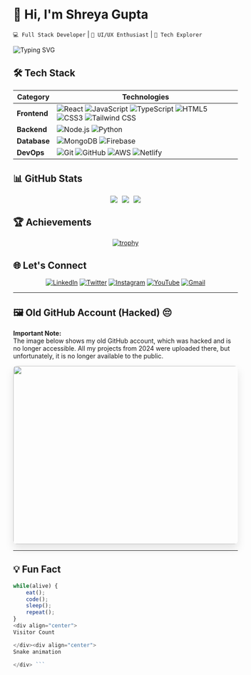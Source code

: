 # 👋 Hi, I'm Shreya Gupta 

`💻 Full Stack Developer` | `🎨 UI/UX Enthusiast` | `🚀 Tech Explorer`

<div align="left">
  
![Typing SVG](https://readme-typing-svg.demolab.com?font=Fira+Code&pause=1000&color=FF7F50&width=435&lines=Turning+Coffee+Into+Code;Full+Stack+Developer;Open+Source+Contributor;Tech+Blogger)

</div>

## 🛠️ Tech Stack

<div align="center">
  
| Category       | Technologies                                                                 |
|----------------|------------------------------------------------------------------------------|
| **Frontend**   | ![React](https://img.shields.io/badge/-React-61DAFB?logo=react&logoColor=white) ![JavaScript](https://img.shields.io/badge/-JavaScript-F7DF1E?logo=javascript&logoColor=black) ![TypeScript](https://img.shields.io/badge/-TypeScript-3178C6?logo=typescript&logoColor=white) ![HTML5](https://img.shields.io/badge/-HTML5-E34F26?logo=html5&logoColor=white) ![CSS3](https://img.shields.io/badge/-CSS3-1572B6?logo=css3&logoColor=white) ![Tailwind CSS](https://img.shields.io/badge/-Tailwind_CSS-38B2AC?logo=tailwind-css&logoColor=white) |
| **Backend**    | ![Node.js](https://img.shields.io/badge/-Node.js-339933?logo=node.js&logoColor=white) ![Python](https://img.shields.io/badge/-Python-3776AB?logo=python&logoColor=white) |
| **Database**   | ![MongoDB](https://img.shields.io/badge/-MongoDB-47A248?logo=mongodb&logoColor=white) ![Firebase](https://img.shields.io/badge/-Firebase-FFCA28?logo=firebase&logoColor=black) |
| **DevOps**     | ![Git](https://img.shields.io/badge/-Git-F05032?logo=git&logoColor=white) ![GitHub](https://img.shields.io/badge/-GitHub-181717?logo=github&logoColor=white) ![AWS](https://img.shields.io/badge/-AWS-232F3E?logo=amazon-aws&logoColor=white) ![Netlify](https://img.shields.io/badge/-Netlify-00C7B7?logo=netlify&logoColor=white) |

</div>

## 📊 GitHub Stats

<div align="center">
  
<div style="display: flex; flex-wrap: wrap; gap: 10px; justify-content: center;">
  <img src="https://github-readme-stats.vercel.app/api?username=Shreya8697&theme=dark&hide_border=false&include_all_commits=true&count_private=true" />
  <img src="https://github-readme-stats.vercel.app/api/top-langs/?username=Shreya8697&layout=compact&theme=radical&hide_border=true" />
  <img src="https://streak-stats.demolab.com/?user=Shreya8697&theme=radical" />
</div>

</div>

## 🏆 Achievements

<div align="center">
  
[![trophy](https://github-profile-trophy.vercel.app/?username=Shreya8697&theme=radical&row=1&column=7&no-frame=true)](https://github.com/ryo-ma/github-profile-trophy)

</div>

## 🌐 Let's Connect

<div align="center">
  
[![LinkedIn](https://img.shields.io/badge/LinkedIn-0077B5?style=for-the-badge&logo=linkedin&logoColor=white)](https://linkedin.com/in/shreya-gupta8697)
[![Twitter](https://img.shields.io/badge/Twitter-1DA1F2?style=for-the-badge&logo=twitter&logoColor=white)](https://x.com/Shreyag09068957)
[![Instagram](https://img.shields.io/badge/Instagram-E4405F?style=for-the-badge&logo=instagram&logoColor=white)](https://instagram.com/shreyagupta_94s)
[![YouTube](https://img.shields.io/badge/YouTube-FF0000?style=for-the-badge&logo=youtube&logoColor=white)](https://youtube.com/@@biglearnbigearn6027)
[![Gmail](https://img.shields.io/badge/Gmail-D14836?style=for-the-badge&logo=gmail&logoColor=white)](mailto:shreyagupta8697@gmail.com)

</div>

---

## 🖼️ **Old GitHub Account (Hacked)** 😔  
**Important Note:**  
The image below shows my old GitHub account, which was hacked and is no longer accessible. All my projects from 2024 were uploaded there, but unfortunately, it is no longer available to the public.

<a href="https://postimg.cc/ZWHRmrfT">
  <img src="https://i.postimg.cc/cJy8Qhw8/github.png" width="800" height="400" style="border-radius: 8px; box-shadow: 0px 10px 20px rgba(0,0,0,0.1);"/>
</a>

---

<!-- ## 📌 Pinned Projects -->

<!-- <div align="center">
  
| Project | Description | Tech Stack |
|---------|-------------|------------|
| **[ClgMedia](https://github.com/Shreya8697/ClgMedia)** | College social media platform | React, Node.js, MongoDB |
| **[Project 2](link)** | Short description | Tech used |
| **[Project 3](link)** | Short description | Tech used |

</div> -->

## 💡 Fun Fact 

```javascript
while(alive) {
    eat();
    code();
    sleep();
    repeat();
}
<div align="center">
Visitor Count

</div><div align="center">
Snake animation

</div> ```
